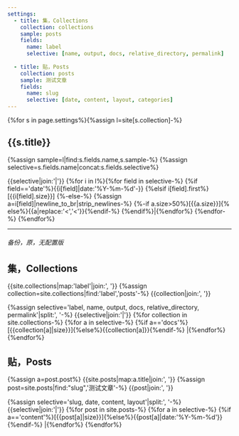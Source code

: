 ```yaml
---
settings:
  - title: 集，Collections
    collection: collections
    sample: posts
    fields:
      name: label
      selective: [name, output, docs, relative_directory, permalink]
    
  - title: 贴，Posts
    collection: posts
    sample: 测试文章
    fields:
      name: slug
      selective: [date, content, layout, categories]
---
```

{%for s in page.settings%}{%assign l=site[s.collection]-%}
## {{s.title}}
{%assign sample=l|find:s.fields.name,s.sample-%}
{%assign selective=s.fields.name|concat:s.fields.selective%}

{{selective|join:'|'}}
{%for i in l%}{%for field in selective-%}
{%if field=='date'%}{{i[field]|date:'%Y-%m-%d'-}}
{%elsif i[field].first%}[{{i[field].size}}]
{%-else-%}
  {%assign a=i[field]|newline_to_br|strip_newlines-%}
  {%-if a.size>50%}[{{a.size}}]{%
  else%}{{a|replace:'<','&lt;'}}{%endif-%}
{%endif%}|{%endfor%}
{%endfor-%}
{%endfor%}

---
###### 备份，原，无配置版
## 集，Collections
{{site.collections|map:'label'|join:', '}}
{%assign collection=site.collections|find:'label','posts'-%}
{{collection|join:', '}}

{%assign selective='label, name, output, docs, relative_directory, permalink'|split:', '-%}
{{selective|join:'|'}}
{%for collection in site.collections-%}
{%for a in selective-%}
{%if a=='docs'%}[{{collection[a]|size}}]{%else%}{{collection[a]}}{%endif-%}
|{%endfor%}
{%endfor%}

## 贴，Posts
{%assign a=post.post%}
{{site.posts|map:a.title|join:', '}}
{%assign post=site.posts|find:"slug",'测试文章'-%}
{{post|join:', '}}

{%assign selective='slug, date, content, layout'|split:', '-%}
{{selective|join:'|'}}
{%for post in site.posts-%}
{%for a in selective-%}
{%if a=='content'%}[{{post[a]|size}}]{%else%}{{post[a]|date:'%Y-%m-%d'}}{%endif-%}
|{%endfor%}
{%endfor%}
